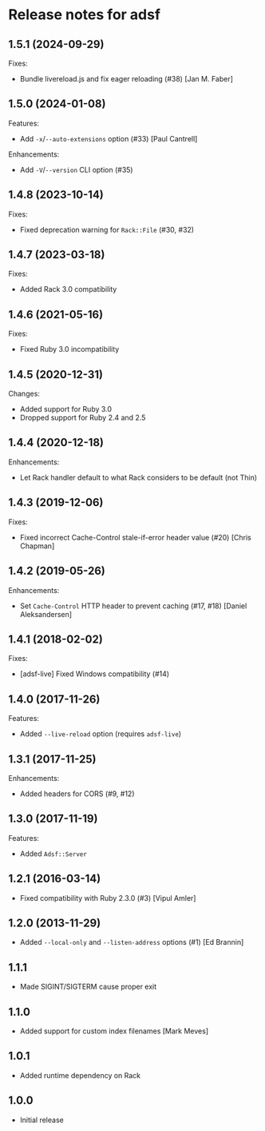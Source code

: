 # Release notes for adsf

## 1.5.1 (2024-09-29)

Fixes:

- Bundle livereload.js and fix eager reloading (#38) [Jan M. Faber]

## 1.5.0 (2024-01-08)

Features:

* Add `-x`/`--auto-extensions` option (#33) [Paul Cantrell]

Enhancements:

* Add `-V`/`--version` CLI option (#35)

## 1.4.8 (2023-10-14)

Fixes:

* Fixed deprecation warning for `Rack::File` (#30, #32)

## 1.4.7 (2023-03-18)

Fixes:

* Added Rack 3.0 compatibility

## 1.4.6 (2021-05-16)

Fixes:

* Fixed Ruby 3.0 incompatibility

## 1.4.5 (2020-12-31)

Changes:

* Added support for Ruby 3.0
* Dropped support for Ruby 2.4 and 2.5

## 1.4.4 (2020-12-18)

Enhancements:

* Let Rack handler default to what Rack considers to be default (not Thin)

## 1.4.3 (2019-12-06)

Fixes:

* Fixed incorrect Cache-Control stale-if-error header value (#20) [Chris Chapman]

## 1.4.2 (2019-05-26)

Enhancements:

* Set `Cache-Control` HTTP header to prevent caching (#17, #18) [Daniel Aleksandersen]

## 1.4.1 (2018-02-02)

Fixes:

* [adsf-live] Fixed Windows compatibility (#14)

## 1.4.0 (2017-11-26)

Features:

* Added `--live-reload` option (requires `adsf-live`)

## 1.3.1 (2017-11-25)

Enhancements:

* Added headers for CORS (#9, #12)

## 1.3.0 (2017-11-19)

Features:

* Added `Adsf::Server`

## 1.2.1 (2016-03-14)

* Fixed compatibility with Ruby 2.3.0 (#3) [Vipul Amler]

## 1.2.0 (2013-11-29)

* Added `--local-only` and `--listen-address` options (#1) [Ed Brannin]

## 1.1.1

* Made SIGINT/SIGTERM cause proper exit

## 1.1.0

* Added support for custom index filenames [Mark Meves]

## 1.0.1

* Added runtime dependency on Rack

## 1.0.0

* Initial release
